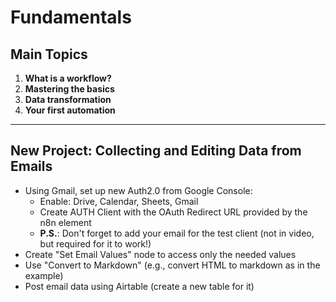 # Fundamentals

## Main Topics

1. **What is a workflow?**
2. **Mastering the basics**
3. **Data transformation**
4. **Your first automation**

---

## New Project: Collecting and Editing Data from Emails

- Using Gmail, set up new Auth2.0 from Google Console:
  - Enable: Drive, Calendar, Sheets, Gmail
  - Create AUTH Client with the OAuth Redirect URL provided by the n8n element
  - **P.S.**: Don't forget to add your email for the test client (not in video, but required for it to work!)
- Create "Set Email Values" node to access only the needed values
- Use "Convert to Markdown" (e.g., convert HTML to markdown as in the example)
- Post email data using Airtable (create a new table for it)
